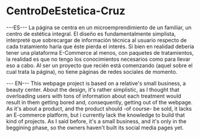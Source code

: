 # CentroDeEstetica-Cruz
---ES---
La página se centra en un microemprendimiento de un familiar, un centro de estética integral.
El diseño es fundamentalmente simplista, interpreté que sobrecargar de información técnica al usuario respecto de cada tratamiento haría que éste pierda el interés.
Si bien en realidad debería tener una plataforma E-Commerce al menos, con paquetes de tratamientos, la realidad es que no tengo los conocimientos necesarios como para llevar eso a cabo.
Al ser un proyecto que recién está comenzando (aquel sobre el cual trata la página), no tiene páginas de redes sociales de momento.

--- EN---
This webpage project is based on a relative's small business, a beauty center.
About the design, it's rather simplistic, as I thought that overloading users with tons of information about each treatment would result in them getting bored and, consequently, getting out of the webpage.
As it's about a product, and the product should -of course- be sold, it lacks an E-commerce platform, but i currently lack the knowledge to build that kind of projects.
As I said before, it's a small business, and it's only in the beggining phase, so the owners haven't built its social media pages yet.
